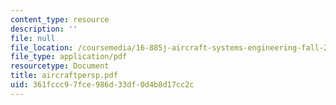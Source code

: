 ```yaml
---
content_type: resource
description: ''
file: null
file_location: /coursemedia/16-885j-aircraft-systems-engineering-fall-2004/361fccc97fce986d33df0d4b8d17cc2c_aircraftpersp.pdf
file_type: application/pdf
resourcetype: Document
title: aircraftpersp.pdf
uid: 361fccc9-7fce-986d-33df-0d4b8d17cc2c
---
```

